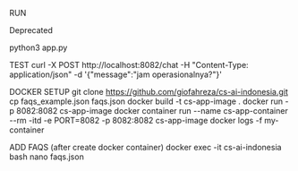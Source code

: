 RUN
<!-- uvicorn cs:app --reload --host 0.0.0.0 --port 8082 --> Deprecated
python3 app.py

TEST
curl -X POST http://localhost:8082/chat -H "Content-Type: application/json" -d '{"message":"jam operasionalnya?"}'

DOCKER SETUP
git clone https://github.com/giofahreza/cs-ai-indonesia.git
cp faqs_example.json faqs.json
docker build -t cs-app-image .
docker run -p 8082:8082 cs-app-image
docker container run --name cs-app-container --rm -itd -e PORT=8082 -p 8082:8082 cs-app-image
docker logs -f my-container

ADD FAQS (after create docker container)
docker exec -it cs-ai-indonesia bash
nano faqs.json